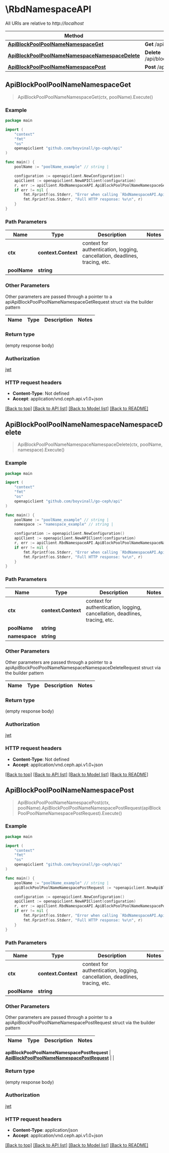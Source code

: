 # \RbdNamespaceAPI

All URIs are relative to *http://localhost*

Method | HTTP request | Description
------------- | ------------- | -------------
[**ApiBlockPoolPoolNameNamespaceGet**](RbdNamespaceAPI.md#ApiBlockPoolPoolNameNamespaceGet) | **Get** /api/block/pool/{pool_name}/namespace | 
[**ApiBlockPoolPoolNameNamespaceNamespaceDelete**](RbdNamespaceAPI.md#ApiBlockPoolPoolNameNamespaceNamespaceDelete) | **Delete** /api/block/pool/{pool_name}/namespace/{namespace} | 
[**ApiBlockPoolPoolNameNamespacePost**](RbdNamespaceAPI.md#ApiBlockPoolPoolNameNamespacePost) | **Post** /api/block/pool/{pool_name}/namespace | 



## ApiBlockPoolPoolNameNamespaceGet

> ApiBlockPoolPoolNameNamespaceGet(ctx, poolName).Execute()



### Example

```go
package main

import (
	"context"
	"fmt"
	"os"
	openapiclient "github.com/boyvinall/go-ceph/api"
)

func main() {
	poolName := "poolName_example" // string | 

	configuration := openapiclient.NewConfiguration()
	apiClient := openapiclient.NewAPIClient(configuration)
	r, err := apiClient.RbdNamespaceAPI.ApiBlockPoolPoolNameNamespaceGet(context.Background(), poolName).Execute()
	if err != nil {
		fmt.Fprintf(os.Stderr, "Error when calling `RbdNamespaceAPI.ApiBlockPoolPoolNameNamespaceGet``: %v\n", err)
		fmt.Fprintf(os.Stderr, "Full HTTP response: %v\n", r)
	}
}
```

### Path Parameters


Name | Type | Description  | Notes
------------- | ------------- | ------------- | -------------
**ctx** | **context.Context** | context for authentication, logging, cancellation, deadlines, tracing, etc.
**poolName** | **string** |  | 

### Other Parameters

Other parameters are passed through a pointer to a apiApiBlockPoolPoolNameNamespaceGetRequest struct via the builder pattern


Name | Type | Description  | Notes
------------- | ------------- | ------------- | -------------


### Return type

 (empty response body)

### Authorization

[jwt](../README.md#jwt)

### HTTP request headers

- **Content-Type**: Not defined
- **Accept**: application/vnd.ceph.api.v1.0+json

[[Back to top]](#) [[Back to API list]](../README.md#documentation-for-api-endpoints)
[[Back to Model list]](../README.md#documentation-for-models)
[[Back to README]](../README.md)


## ApiBlockPoolPoolNameNamespaceNamespaceDelete

> ApiBlockPoolPoolNameNamespaceNamespaceDelete(ctx, poolName, namespace).Execute()



### Example

```go
package main

import (
	"context"
	"fmt"
	"os"
	openapiclient "github.com/boyvinall/go-ceph/api"
)

func main() {
	poolName := "poolName_example" // string | 
	namespace := "namespace_example" // string | 

	configuration := openapiclient.NewConfiguration()
	apiClient := openapiclient.NewAPIClient(configuration)
	r, err := apiClient.RbdNamespaceAPI.ApiBlockPoolPoolNameNamespaceNamespaceDelete(context.Background(), poolName, namespace).Execute()
	if err != nil {
		fmt.Fprintf(os.Stderr, "Error when calling `RbdNamespaceAPI.ApiBlockPoolPoolNameNamespaceNamespaceDelete``: %v\n", err)
		fmt.Fprintf(os.Stderr, "Full HTTP response: %v\n", r)
	}
}
```

### Path Parameters


Name | Type | Description  | Notes
------------- | ------------- | ------------- | -------------
**ctx** | **context.Context** | context for authentication, logging, cancellation, deadlines, tracing, etc.
**poolName** | **string** |  | 
**namespace** | **string** |  | 

### Other Parameters

Other parameters are passed through a pointer to a apiApiBlockPoolPoolNameNamespaceNamespaceDeleteRequest struct via the builder pattern


Name | Type | Description  | Notes
------------- | ------------- | ------------- | -------------



### Return type

 (empty response body)

### Authorization

[jwt](../README.md#jwt)

### HTTP request headers

- **Content-Type**: Not defined
- **Accept**: application/vnd.ceph.api.v1.0+json

[[Back to top]](#) [[Back to API list]](../README.md#documentation-for-api-endpoints)
[[Back to Model list]](../README.md#documentation-for-models)
[[Back to README]](../README.md)


## ApiBlockPoolPoolNameNamespacePost

> ApiBlockPoolPoolNameNamespacePost(ctx, poolName).ApiBlockPoolPoolNameNamespacePostRequest(apiBlockPoolPoolNameNamespacePostRequest).Execute()



### Example

```go
package main

import (
	"context"
	"fmt"
	"os"
	openapiclient "github.com/boyvinall/go-ceph/api"
)

func main() {
	poolName := "poolName_example" // string | 
	apiBlockPoolPoolNameNamespacePostRequest := *openapiclient.NewApiBlockPoolPoolNameNamespacePostRequest("Namespace_example") // ApiBlockPoolPoolNameNamespacePostRequest |  (optional)

	configuration := openapiclient.NewConfiguration()
	apiClient := openapiclient.NewAPIClient(configuration)
	r, err := apiClient.RbdNamespaceAPI.ApiBlockPoolPoolNameNamespacePost(context.Background(), poolName).ApiBlockPoolPoolNameNamespacePostRequest(apiBlockPoolPoolNameNamespacePostRequest).Execute()
	if err != nil {
		fmt.Fprintf(os.Stderr, "Error when calling `RbdNamespaceAPI.ApiBlockPoolPoolNameNamespacePost``: %v\n", err)
		fmt.Fprintf(os.Stderr, "Full HTTP response: %v\n", r)
	}
}
```

### Path Parameters


Name | Type | Description  | Notes
------------- | ------------- | ------------- | -------------
**ctx** | **context.Context** | context for authentication, logging, cancellation, deadlines, tracing, etc.
**poolName** | **string** |  | 

### Other Parameters

Other parameters are passed through a pointer to a apiApiBlockPoolPoolNameNamespacePostRequest struct via the builder pattern


Name | Type | Description  | Notes
------------- | ------------- | ------------- | -------------

 **apiBlockPoolPoolNameNamespacePostRequest** | [**ApiBlockPoolPoolNameNamespacePostRequest**](ApiBlockPoolPoolNameNamespacePostRequest.md) |  | 

### Return type

 (empty response body)

### Authorization

[jwt](../README.md#jwt)

### HTTP request headers

- **Content-Type**: application/json
- **Accept**: application/vnd.ceph.api.v1.0+json

[[Back to top]](#) [[Back to API list]](../README.md#documentation-for-api-endpoints)
[[Back to Model list]](../README.md#documentation-for-models)
[[Back to README]](../README.md)

